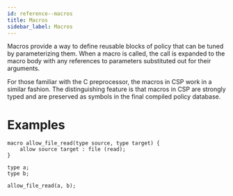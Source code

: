 ```yaml
---
id: reference--macros
title: Macros
sidebar_label: Macros
---
```


Macros provide a way to define reusable blocks of policy that can be
tuned by parameterizing them. When a macro is called, the call is
expanded to the macro body with any references to parameters substituted
out for their arguments.

For those familiar with the C preprocessor, the macros in CSP work in a
similar fashion. The distinguishing feature is that macros in CSP are
strongly typed and are preserved as symbols in the final compiled policy
database.

Examples
========

    macro allow_file_read(type source, type target) {
        allow source target : file (read);
    }

    type a;
    type b;

    allow_file_read(a, b);
